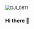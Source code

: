 ![DJI_0811](https://user-images.githubusercontent.com/71404341/130173372-fe8fba61-afff-4b8d-bb7f-5aeb21951bab.jpeg)
### Hi there 👋

<!--
**loudmusicpigeon/loudmusicpigeon** is a ✨ _special_ ✨ repository because its `README.md` (this file) appears on your GitHub profile.

Here are some ideas to get you started:

I am a video editor and I work in the live video production field. 📽🔴

